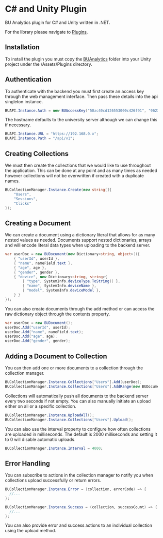 # C# and Unity Plugin

BU Analytics plugin for C# and Unity written in .NET.

For the library please navigate to [Plugins](src/Assets/Plugins/BUAnalytics).

## Installation

To install the plugin you must copy the [BUAnalytics](src/Assets/Plugins) folder into your Unity project under the /Assets/Plugins directory.

## Authentication

To authenticate with the backend you must first create an access key through the web management interface.
Then pass these details into the api singleton instance.

```csharp
BUAPI.Instance.Auth = new BUAccessKey("58ac40cd126553000c426f91", "06239e3a1401ba6d7250260d0f8fd680e52ff1e754ebe10a250297ebda2bac41");
```

The hostname defaults to the university server although we can change this if necessary.

```csharp
BUAPI.Instance.URL = "https://192.168.0.x";
BUAPI.Instance.Path = "/api/v1";
```

## Creating Collections

We must then create the collections that we would like to use throughout the application. 
This can be done at any point and as many times as needed however collections will not be overwritten if created with a duplicate names.

```csharp
BUCollectionManager.Instance.Create(new string[]{
    "Users",
    "Sessions",
    "Clicks"
});
```

## Creating a Document

We can create a document using a dictionary literal that allows for as many nested values as needed. 
Documents support nested dictionaries, arrays and will encode literal data types when uploading to the backend server.

```csharp
var userDoc = new BUDocument(new Dictionary<string, object>(){
    { "userId", userId },
    { "name", nameField.text },
    { "age", age },
    { "gender", gender },
    { "device", new Dictionary<string, string>{
        { "type", SystemInfo.deviceType.ToString() },
        { "name", SystemInfo.deviceName },
        { "model", SystemInfo.deviceModel },
    } }
});
```

You can also create documents through the add method or can access the raw dictionary object through the contents property.

```csharp
var userDoc = new BUDocument();
userDoc.Add("userId", userId);
userDoc.Add("name", nameField.text);
userDoc.Add("age", age);
userDoc.Add("gender", gender);
```

## Adding a Document to Collection

You can then add one or more documents to a collection through the collection manager.

```csharp
BUCollectionManager.Instance.Collections["Users"].Add(userDoc);
BUCollectionManager.Instance.Collections["Users"].AddRange(new BUDocument[]{ userDoc1, userDoc2, userDoc3 });
```

Collections will automatically push all documents to the backend server every two seconds if not empty. 
You can also manually initiate an upload either on all or a specific collection.

```csharp
BUCollectionManager.Instance.UploadAll();
BUCollectionManager.Instance.Collections["Users"].Upload();
```

You can also use the interval property to configure how often collections are uploaded in milliseconds. 
The default is 2000 milliseconds and setting it to 0 will disable automatic uploads.

```csharp
BUCollectionManager.Instance.Interval = 4000;
```

## Error Handling

You can subscribe to actions in the collection manager to notify you when collections upload successfully or return errors.

```csharp
BUCollectionManager.Instance.Error = (collection, errorCode) => {
  //...
};

BUCollectionManager.Instance.Success = (collection, successCount) => {
  //...
};
```

You can also provide error and success actions to an individual collection using the upload method.